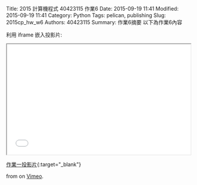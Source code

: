 Title: 2015 計算機程式 40423115 作業6
Date: 2015-09-19 11:41
Modified: 2015-09-19 11:41
Category: Python
Tags: pelican, publishing
Slug: 2015cp_hw_w6
Authors: 40423115
Summary: 作業6摘要
以下為作業6內容

利用 iframe 嵌入投影片:

<iframe src="simplest6.html" width="500" height="300"></iframe>

[作業一投影片](simplest6.html){:target="_blank"}

 from <a href="https://vimeo.com/user24079973"></a> on <a href="https://vimeo.com">Vimeo</a>.</p>
